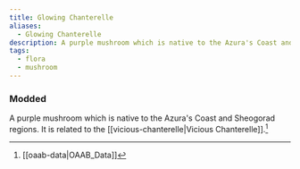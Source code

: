 ```yaml
---
title: Glowing Chanterelle
aliases:
  - Glowing Chanterelle
description: A purple mushroom which is native to the Azura's Coast and Sheogorad regions.
tags:
  - flora
  - mushroom
---
```

### Modded
A purple mushroom which is native to the Azura's Coast and Sheogorad regions. It is related to the [[vicious-chanterelle|Vicious Chanterelle]].[^1]

[^1]: [[oaab-data|OAAB_Data]]